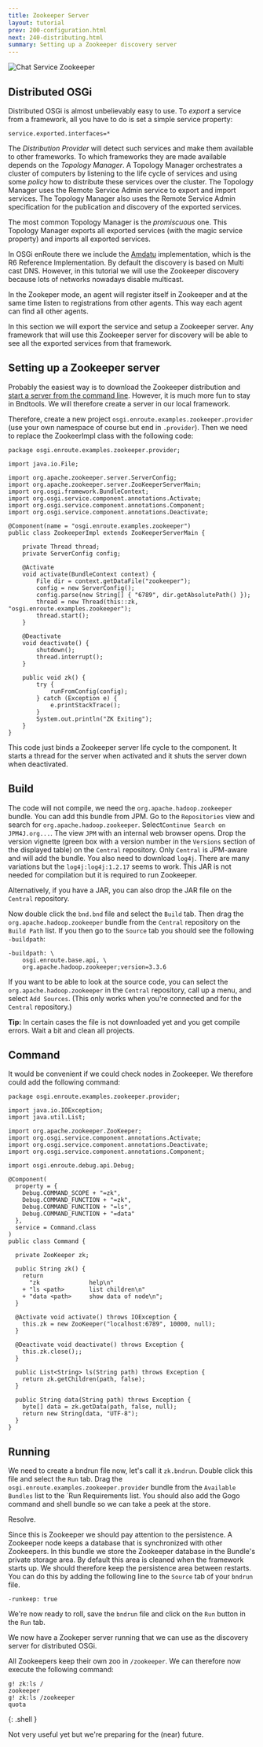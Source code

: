 ```yaml
---
title: Zookeeper Server 
layout: tutorial
prev: 200-configuration.html
next: 240-distributing.html
summary: Setting up a Zookeeper discovery server
---
```


![Chat Service Zookeeper](/img/tutorial_rsa/overview-zookeeper.png)

## Distributed OSGi

Distributed OSGi is almost unbelievably easy to use. To _export_ a service from a framework, all you have to do is set a simple service property:

	service.exported.interfaces=*

The _Distribution Provider_ will detect such services and make them available to other frameworks. To which frameworks they are made available depends on the _Topology Manager_. A Topology Manager orchestrates a cluster of computers by listening to the life cycle of services and using some _policy_ how to distribute these services over the cluster. The Topology Manager uses the Remote Service Admin service to export and import services. The Topology Manager also uses the Remote Service Admin specification for the publication and discovery of the exported services.

The most common Topology Manager is the _promiscuous_ one. This Topology Manager exports all exported services (with the magic service property) and imports all exported services.

In OSGi enRoute there we include the [Amdatu][1] implementation, which is the R6 Reference Implementation. By default the discovery is based on Multi cast DNS. However, in this tutorial we will use the Zookeeper discovery because lots of networks nowadays disable multicast.

In the Zookeper mode, an agent will register itself in Zookeeper and at the same time listen to registrations from other agents. This way each agent can find all other agents. 

In this section we will export the service and setup a Zookeeper server. Any framework that will use this Zookeeper server for discovery will be able to see all the exported services from that framework.

## Setting up a Zookeeper server

Probably the easiest way is to download the Zookeeper distribution and [start a server from the command line][2]. However, it is much more fun to stay in Bndtools. We will therefore create a server in our local framework.

Therefore, create a new project `osgi.enroute.examples.zookeeper.provider` (use your own namespace of course but end in `.provider`). Then we need to replace the ZookeerImpl class with the following code:

	package osgi.enroute.examples.zookeeper.provider;
	
	import java.io.File;
	
	import org.apache.zookeeper.server.ServerConfig;
	import org.apache.zookeeper.server.ZooKeeperServerMain;
	import org.osgi.framework.BundleContext;
	import org.osgi.service.component.annotations.Activate;
	import org.osgi.service.component.annotations.Component;
	import org.osgi.service.component.annotations.Deactivate;
	
	@Component(name = "osgi.enroute.examples.zookeeper")
	public class ZookeeperImpl extends ZooKeeperServerMain {
		
		private Thread thread;
		private ServerConfig config;
	
		@Activate
		void activate(BundleContext context) {
			File dir = context.getDataFile("zookeeper");
			config = new ServerConfig();
			config.parse(new String[] { "6789", dir.getAbsolutePath() });
			thread = new Thread(this::zk, "osgi.enroute.examples.zookeeper");
			thread.start();
		}
	
		@Deactivate
		void deactivate() {
			shutdown();
			thread.interrupt();
		}
		
		public void zk() {
			try {
				runFromConfig(config);
			} catch (Exception e) {
				e.printStackTrace();
			}
			System.out.println("ZK Exiting");
		}
	}

This code just binds a Zookeeper server life cycle to the component. It starts a thread for the server when activated and it shuts the server down when deactivated.

## Build

The code will not compile, we need the `org.apache.hadoop.zookeeper` bundle. You can add this bundle from JPM. Go to the `Repositories` view and search for `org.apache.hadoop.zookeeper`. Select`Continue Search on JPM4J.org...`. The view `JPM` with an internal web browser opens. Drop the version vignette (green box with a version number in the `Versions` section of the displayed table) on the `Central` repository. Only `Central` is JPM-aware and will add the bundle. You also need to download `log4j`. There are many variations but the `log4j:log4j:1.2.17` seems to work. This JAR is not needed for compilation but it is required to run Zookeeper.

Alternatively, if you have a JAR, you can also drop the JAR file on the `Central` repository.

Now double click the `bnd.bnd` file and select the `Build` tab. Then drag the `org.apache.hadoop.zookeeper` bundle from the `Central` repository on the `Build Path` list. If you then go to the `Source` tab you should see the following `-buildpath`:

	-buildpath: \
		osgi.enroute.base.api, \
		org.apache.hadoop.zookeeper;version=3.3.6
		
		
If you want to be able to look at the source code, you can select the `org.apache.hadoop.zookeeper` in the `Central` repository, call up a menu, and select `Add Sources`. (This only works when you're connected and for the `Central` repository.)

**Tip:** In certain cases the file is not downloaded yet and you get compile errors. Wait a bit and clean all projects. 

## Command

It would be convenient if we could check nodes in Zookeeper. We therefore could add the following command:

	package osgi.enroute.examples.zookeeper.provider;
	
	import java.io.IOException;
	import java.util.List;
	
	import org.apache.zookeeper.ZooKeeper;
	import org.osgi.service.component.annotations.Activate;
	import org.osgi.service.component.annotations.Deactivate;
	import org.osgi.service.component.annotations.Component;
	
	import osgi.enroute.debug.api.Debug;
	
	@Component(
	  property = { 
	    Debug.COMMAND_SCOPE + "=zk",  
	    Debug.COMMAND_FUNCTION + "=zk", 
	    Debug.COMMAND_FUNCTION + "=ls",
	    Debug.COMMAND_FUNCTION + "=data" 
	  }, 
	  service = Command.class
	)
	public class Command {
	
	  private ZooKeeper zk;
	
	  public String zk() {
	    return
	      "zk              help\n"
	    + "ls <path>       list children\n"
	    + "data <path>     show data of node\n";
	  }
	
	  @Activate void activate() throws IOException {
	    this.zk = new ZooKeeper("localhost:6789", 10000, null);
	  }
			
	  @Deactivate void deactivate() throws Exception {
	    this.zk.close();;
	  }
		
	  public List<String> ls(String path) throws Exception {
	    return zk.getChildren(path, false);
	  }
	
	  public String data(String path) throws Exception {
	    byte[] data = zk.getData(path, false, null);
	    return new String(data, "UTF-8");
	  }
	}

## Running

We need to create a bndrun file now, let's call it `zk.bndrun`. Double click this file and select the `Run` tab. Drag the `osgi.enroute.examples.zookeeper.provider` bundle from the `Available Bundles` list to the `Run Requirements list. You should also add the Gogo command and shell bundle so we can take a peek at the store. 

Resolve.

Since this is Zookeeper we should pay attention to the persistence. A Zookeeper node keeps a database that is synchronized with other Zookeepers. In this bundle we store the Zookeeper database in the Bundle's private storage area. By default this area is cleaned when the framework starts up. We should therefore keep the persistence area between restarts. You can do this by adding the following line to the `Source` tab of your `bndrun` file.

	-runkeep: true

We're now ready to roll, save the `bndrun` file and click on the `Run` button in the `Run` tab.

We now have a Zookeper server running that we can use as the discovery server for distributed OSGi.


All Zookeepers keep their own zoo in `/zookeeper`. We can therefore now execute the following command:

	g! zk:ls /
	zookeeper
	g! zk:ls /zookeeper
	quota
{: .shell }

Not very useful yet but we're preparing for the (near) future.

[1]: http://www.amdatu.org/
[2]: https://zookeeper.apache.org/doc/r3.3.3/zookeeperStarted.html
